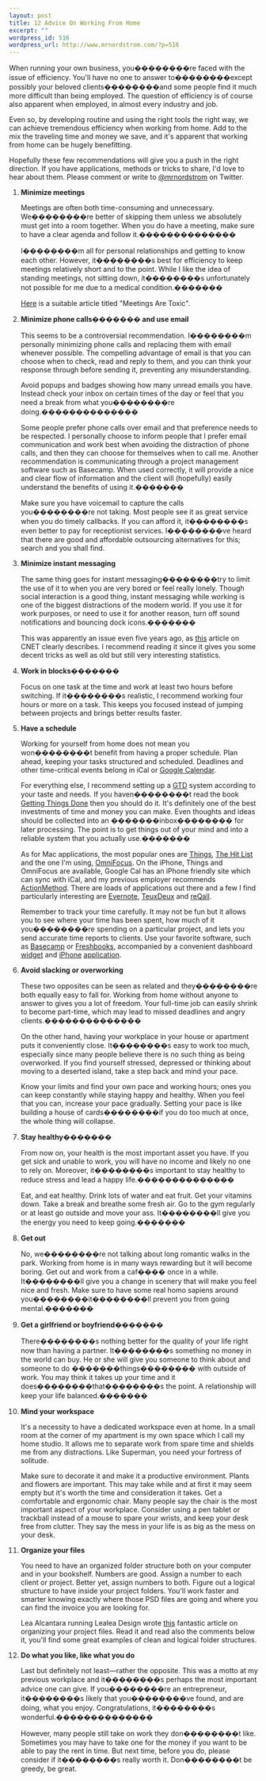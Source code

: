 ```yaml
--- 
layout: post
title: 12 Advice On Working From Home
excerpt: ""
wordpress_id: 516
wordpress_url: http://www.mrnordstrom.com/?p=516
---
```

<p>When running your own business, you��������re faced with the issue of efficiency. You'll have no one to answer to��������except possibly your beloved clients��������and some people find it much more difficult than being employed. The question of efficiency is of course also apparent when employed, in almost every industry and job. </p>
<!--more-->
<p>Even so, by developing routine and using the right tools the right way, we can achieve tremendous efficiency when working from home. Add to the mix the traveling time and money we save, and it's apparent that working from home can be hugely benefitting.</p>

<p>Hopefully these few recommendations will give you a push in the right direction. If you have applications, methods or tricks to share, I'd love to hear about them. Please comment or write to <a href="http://twitter.com/mrnordstrom">@mrnordstrom</a> on Twitter.</p>

<ol>
<li><strong>Minimize meetings</strong><p>Meetings are often both time-consuming and unnecessary. We��������re better of skipping them unless we absolutely must get into a room together. When you do have a meeting, make sure to have a clear agenda and follow it.��������������
</p><p>I��������m all for personal relationships and getting to know each other. However, it��������s best for efficiency to keep meetings relatively short and to the point. While I like the idea of standing meetings, not sitting down, it��������s unfortunately not possible for me due to a medical condition.�������</p>
<p><a href="http://gettingreal.37signals.com/ch07_Meetings_Are_Toxic.php">Here</a> is a suitable article titled "Meetings Are Toxic".</li>
<li><strong>Minimize phone calls������� and use email</strong><p>This seems to be a controversial recommendation. I��������m personally minimizing phone calls and replacing them with email whenever possible. The compelling advantage of email is that you can choose when to check, read and reply to them, and you can think your response through before sending it, preventing any misunderstanding.
</p><p>Avoid popups and badges showing how many unread emails you have. Instead check your inbox on certain times of the day or feel that you need a break from what you��������re doing.��������������
</p><p>Some people prefer phone calls over email and that preference needs to be respected. I personally choose to inform people that I prefer email communication and work best when avoiding the distraction of phone calls, and then they can choose for themselves when to call me. Another recommendation is communicating through a project management software such as Basecamp. When used correctly, it will provide a nice and clear flow of information and the client will (hopefully) easily understand the benefits of using it.�������</p>
<p>Make sure you have voicemail to capture the calls you��������re not taking. Most people see it as great service when you do timely callbacks. If you can afford it, it��������s even better to pay for receptionist services. I��������ve heard that there are good and affordable outsourcing alternatives for this; search and you shall find.</p></li>
<li><strong>Minimize instant messaging</strong><p>The same thing goes for instant messaging��������try to limit the use of it to when you are very bored or feel really lonely. Though social interaction is a good thing, instant messaging while working is one of the biggest distractions of the modern world. If you use it for work purposes, or need to use it for another reason, turn off sound notifications and bouncing dock icons.�������</p>
<p>This was apparently an issue even five years ago, as <a href="http://news.cnet.com/Driven-to-distraction-by-technology/2100-1022_3-5797028.html">this</a> article on CNET clearly describes. I recommend reading it since it gives you some decent tricks as well as old but still very interesting statistics.</li>
<li><strong>Work in blocks�������</strong><p>Focus on one task at the time and work at least two hours before switching. If it��������s realistic, I recommend working four hours or more on a task. This keeps you focused instead of jumping between projects and brings better results faster.</p></li><li><strong>Have a schedule</strong><p>Working for yourself from home does not mean you won��������t benefit from having a proper schedule. Plan ahead, keeping your tasks structured and scheduled. Deadlines and other time-critical events belong in iCal or <a href="http://calendar.google.com/">Google Calendar</a>.
</p><p>For everything else, I recommend setting up a <a href="http://en.wikipedia.org/wiki/Getting_Things_Done">GTD</a> system according to your taste and needs. If you haven��������t read the book <a href="http://www.amazon.com/Getting-Things-Done-Stress-Free-Productivity/dp/0142000280/ref=sr_1_1?ie=UTF8&s=books&qid=1263151475&sr=8-1">Getting Things Done</a> then you should do it. It's definitely one of the best investments of time and money you can make. Even thoughts and ideas should be collected into an �������inbox�������� for later processing. The point is to get things out of your mind and into a reliable system that you actually use.�������</p>
<p>As for Mac applications, the most popular ones are <a href="http://culturedcode.com/things/">Things</a>, <a href="http://www.potionfactory.com/thehitlist/">The Hit List</a> and the one I'm using, <a href="http://www.omnigroup.com/omnifocus">OmniFocus</a>. On the iPhone, Things and OmniFocus are available, Google Cal has an iPhone friendly site which can sync with iCal, and my previous employer recommends <a href="http://www.actionmethod.com/">ActionMethod</a>. There are loads of applications out there and a few I find particularly interesting are <a href="http://www.evernote.com/">Evernote</a>, <a href="http://teuxdeux.com/">TeuxDeux</a> and <a href="http://www.reqall.com/">reQall</a></a>.
<p>Remember to track your time carefully. It may not be fun but it allows you to see where your time has been spent, how much of it you��������re spending on a particular project, and lets you send accurate time reports to clients. Use your favorite software, such as <a href="http://basecamphq.com/">Basecamp</a> or <a href="http://www.freshbooks.com/">Freshbooks</a>, accompanied by a convenient dashboard <a href="http://community.freshbooks.com/addons/view/os_x_time_tracker_widget/">widget</a> and <a href="http://www.outpostapp.com/">iPhone</a> <a href="http://community.freshbooks.com/addons/view/minibooks/">application</a>.</p></li>
<li><strong>Avoid slacking or overworking</strong><p>These two opposites can be seen as related and they��������re both equally easy to fall for. Working from home without anyone to answer to gives you a lot of freedom. Your full-time job can easily shrink to become part-time, which may lead to missed deadlines and angry clients.��������������</p>
<p>On the other hand, having your workplace in your house or apartment puts it conveniently close. It��������s easy to work too much, especially since many people believe there is no such thing as being overworked. If you find yourself stressed, depressed or thinking about moving to a deserted island, take a step back and mind your pace.
</p><p>Know your limits and find your own pace and working hours; ones you can keep constantly while staying happy and healthy. When you feel that you can, increase your pace gradually. Setting your pace is like building a house of cards��������if you do too much at once, the whole thing will collapse.</p></li>
<li><strong>Stay healthy</strong>�������<p>From now on, your health is the most important asset you have. If you get sick and unable to work, you will have no income and likely no one to rely on. Moreover, it��������s important to stay healthy to reduce stress and lead a happy life.��������������
</p><p>Eat, and eat healthy. Drink lots of water and eat fruit. Get your vitamins down. Take a break and breathe some fresh air. Go to the gym regularly or at least go outside and move your ass. It��������ll give you the energy you need to keep going.�������</p></li>
<li><strong>Get out</strong><p>No, we��������re not talking about long romantic walks in the park. Working from home is in many ways rewarding but it will become boring. Get out and work from a caf���� once in a while. It��������ll give you a change in scenery that will make you feel nice and fresh. Make sure to have some real homo sapiens around you��������it��������ll prevent you from going mental.�������</p></li>
<li><strong>Get a girlfriend or boyfriend</strong>�������<p>There��������s nothing better for the quality of your life right now than having a partner. It��������s something no money in the world can buy. He or she will give you someone to think about and someone to do �������things�������� with outside of work. You may think it takes up your time and it does��������that��������s the point. A relationship will keep your life balanced.�������</p></li>
<li><strong>Mind your workspace</strong><p>It's a necessity to have a dedicated workspace even at home. In a small room at the corner of my apartment is my own space which I call my home studio. It allows me to separate work from spare time and shields me from any distractions. Like Superman, you need your fortress of solitude.</p>
<p>Make sure to decorate it and make it a productive environment. Plants and flowers are important. This may take while and at first it may seem empty but it's worth the time and consideration it takes. Get a comfortable and ergonomic chair. Many people say the chair is the most important aspect of your workplace. Consider using a pen tablet or trackball instead of a mouse to spare your wrists, and keep your desk free from clutter. They say the mess in your life is as big as the mess on your desk.</p></li>
<li><strong>Organize your files</strong><p>You need to have an organized folder structure both on your computer and in your bookshelf. Numbers are good. Assign a number to each client or project. Better yet, assign numbers to both. Figure out a logical structure to have inside your project folders. You'll work faster and smarter knowing exactly where those PSD files are going and where you can find the invoice you are looking for.</p>
<p>Lea Alcantara running Lealea Design wrote <a href="http://www.lealea.net/blog/comments/organizing-your-project-files/">this</a> fantastic article on organizing your project files. Read it and read also the comments below it, you'll find some great examples of clean and logical folder structures.</p>
<li><strong>Do what you like, like what you do</strong><p>Last but definitely not least&mdash;rather the opposite. This was a motto at my previous workplace and it��������s perhaps the most important advice one can give. If you��������re an entrepreneur, it��������s likely that you��������ve found, and are doing, what you enjoy. Congratulations, it��������s wonderful.��������������
</p><p>However, many people still take on work they don��������t like. Sometimes you may have to take one for the money if you want to be able to pay the rent in time. But next time, before you do, please consider if it��������s really worth it. Don��������t be greedy, be great.</p></li>
</ol>
